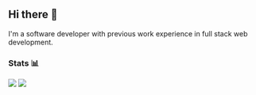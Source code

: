 ## Hi there 👋
I'm a software developer with previous work experience in full stack web development.
### Stats 📊
![](https://github-readme-stats.vercel.app/api?username=burakdrk&theme=merko)
![](https://github-readme-stats.vercel.app/api/top-langs/?username=burakdrk&theme=merko&layout=compact)<br/>

<!--
**burakdrk/burakdrk** is a ✨ _special_ ✨ repository because its `README.md` (this file) appears on your GitHub profile.

Here are some ideas to get you started:

- 🔭 I’m currently working on ...
- 🌱 I’m currently learning ...
- 👯 I’m looking to collaborate on ...
- 🤔 I’m looking for help with ...
- 💬 Ask me about ...
- 📫 How to reach me: ...
- 😄 Pronouns: ...
- ⚡ Fun fact: ...
-->
